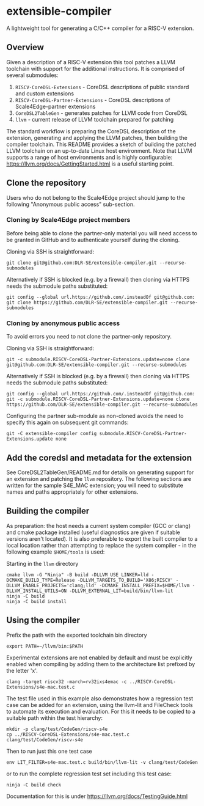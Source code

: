 # extensible-compiler

A lightweight tool for generating a C/C++ compiler for a RISC-V extension.

## Overview
Given a description of a RISC-V extension this tool patches a LLVM toolchain with support for the additional instructions. It is comprised of several submodules:
1. `RISCV-CoreDSL-Extensions` - CoreDSL descriptions of public standard and custom extensions
1. `RISCV-CoreDSL-Partner-Extensions` - CoreDSL descriptions of Scale4Edge-partner extensions 
1. `CoreDSL2TableGen` - generates patches for LLVM code from CoreDSL
1. `llvm` - current release of LLVM toolchain prepared for patching

The standard workflow is preparing the CoreDSL description of the extension, generating and applying the LLVM patches, then building the compiler toolchain. This README provides a sketch of building the patched LLVM toolchain on an up-to-date Linux host environment. Note that LLVM supports a range of host environments and is highly configurable: https://llvm.org/docs/GettingStarted.html is a useful starting point.

## Clone the repository

Users who do not belong to the Scale4Edge project should jump to the following "Anonymous public access" sub-section.

### Cloning by Scale4Edge project members

Before being able to clone the partner-only material you will need access to be granted in GitHub and to authenticate yourself during the cloning.

Cloning via SSH is straightforward:

    git clone git@github.com:DLR-SE/extensible-compiler.git --recurse-submodules

Alternatively if SSH is blocked (e.g. by a firewall) then cloning via HTTPS needs the submodule paths substituted:

    git config --global url.https://github.com/.insteadOf git@github.com:
    git clone https://github.com/DLR-SE/extensible-compiler.git --recurse-submodules

### Cloning by anonymous public access

To avoid errors you need to not clone the partner-only repository.

Cloning via SSH is straightforward:

    git -c submodule.RISCV-CoreDSL-Partner-Extensions.update=none clone git@github.com:DLR-SE/extensible-compiler.git --recurse-submodules

Alternatively if SSH is blocked (e.g. by a firewall) then cloning via HTTPS needs the submodule paths substituted:

    git config --global url.https://github.com/.insteadOf git@github.com:
    git -c submodule.RISCV-CoreDSL-Partner-Extensions.update=none clone https://github.com/DLR-SE/extensible-compiler.git --recurse-submodules

Configuring the partner sub-module as non-cloned avoids the need to specify this again on subsequent git commands:

    git -C extensible-compiler config submodule.RISCV-CoreDSL-Partner-Extensions.update none 

## Add the coredsl and metadata for the extension

See CoreDSL2TableGen/README.md for details on generating support for an extension and patching the `llvm` repository. The following sections are written for the sample S4E_MAC extension; you will need to substitute names and paths appropriately for other extensions.

## Building the compiler

As preparation: the host needs a current system compiler (GCC or clang) and cmake package installed (useful diagnostics are given if suitable versions aren't located). It is also preferable to export the built compiler to a local location rather than attempting to replace the system compiler - in the following  example `$HOME/tools` is used:

Starting in the `llvm` directory

    cmake llvm -G "Ninja" -B build -DLLVM_USE_LINKER=lld -DCMAKE_BUILD_TYPE=Release -DLLVM_TARGETS_TO_BUILD='X86;RISCV' -DLLVM_ENABLE_PROJECTS='clang;lld' -DCMAKE_INSTALL_PREFIX=$HOME/llvm -DLLVM_INSTALL_UTILS=ON -DLLVM_EXTERNAL_LIT=build/bin/llvm-lit
    ninja -C build
    ninja -C build install
 
## Using the compiler

Prefix the path with the exported toolchain bin directory

    export PATH=~/llvm/bin:$PATH

Experimental extensions are not enabled by default and must be explicitly enabled when compiling by adding them to the architecture list prefixed by the letter 'x'. 

    clang -target riscv32 -march=rv32ixs4emac -c ../RISCV-CoreDSL-Extensions/s4e-mac.test.c

The test file used in this example also demonstrates how a regression test case can be added for an extension, using the llvm-lit and FileCheck tools to automate its execution and evaluation. For this it needs to be copied to a suitable path within the test hierarchy:

    mkdir -p clang/test/CodeGen/riscv-s4e
    cp ../RISCV-CoreDSL-Extensions/s4e-mac.test.c clang/test/CodeGen/riscv-s4e 

Then to run just this one test case

    env LIT_FILTER=s4e-mac.test.c build/bin/llvm-lit -v clang/test/CodeGen

or to run the complete regression test set including this test case:

    ninja -C build check

Documentation for this is under https://llvm.org/docs/TestingGuide.html
